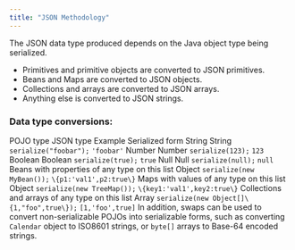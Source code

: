 ```yaml
---
title: "JSON Methodology"
---
```


The JSON data type produced depends on the Java object type being serialized.
- Primitives and primitive objects are converted to JSON primitives.
- Beans and Maps are converted to JSON objects.
- Collections and arrays are converted to JSON arrays.
- Anything else is converted to JSON strings.
### Data type conversions:

POJO type JSON type Example Serialized form String String `serialize("foobar");` `'foobar'` Number Number `serialize(123);` `123` Boolean Boolean `serialize(true);` `true` Null Null `serialize(null);` `null` Beans with properties of any type on this list Object `serialize(new MyBean());` `\{p1:'val1',p2:true\}` Maps with values of any type on this list Object `serialize(new TreeMap());` `\{key1:'val1',key2:true\}` Collections and arrays of any type on this list Array `serialize(new Object[]\{1,"foo",true\});` `[1,'foo',true]` In addition, swaps can be used to convert non-serializable POJOs into serializable forms, such as converting `Calendar` object to ISO8601 strings, or `byte[]` arrays to Base-64 encoded strings.
